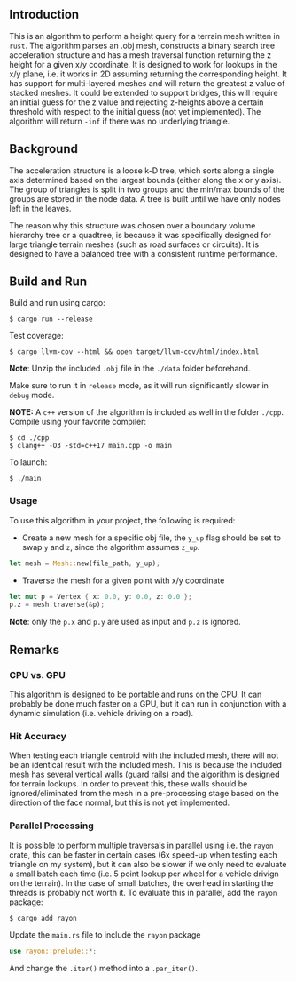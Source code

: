 ## Introduction

This is an algorithm to perform a height query for a terrain mesh written in `rust`. The algorithm parses an .obj mesh, constructs a binary search tree acceleration structure and has a mesh traversal function returning the z height for a given x/y coordinate. It is designed to work for lookups in the x/y plane, i.e. it works in 2D assuming returning the corresponding height. It has support for multi-layered meshes and will return the greatest z value of stacked meshes. It could be extended to support bridges, this will require an initial guess for the z value and rejecting z-heights above a certain threshold with respect to the initial guess (not yet implemented). The algorithm will return `-inf` if there was no underlying triangle.
## Background

The acceleration structure is a loose k-D tree, which sorts along a single axis determined based on the largest bounds (either along the x or y axis). The group of triangles is split in two groups and the min/max bounds of the groups are stored in the node data. A tree is built until we have only nodes left in the leaves.

The reason why this structure was chosen over a boundary volume hierarchy tree or a quadtree, is because it was specifically designed for large triangle terrain meshes (such as road surfaces or circuits). It is designed to have a balanced tree with a consistent runtime performance.

## Build and Run

Build and run using cargo:

```shell
$ cargo run --release
```

Test coverage:
```shell
$ cargo llvm-cov --html && open target/llvm-cov/html/index.html
```

**Note**: Unzip the included `.obj` file in the `./data` folder beforehand.

Make sure to run it in `release` mode, as it will run significantly slower in `debug` mode.

**NOTE:** A `c++` version of the algorithm is included as well in the folder `./cpp`. Compile using your favorite compiler:
```shell
$ cd ./cpp
$ clang++ -O3 -std=c++17 main.cpp -o main
```
To launch:
```shell
$ ./main
```
### Usage

To use this algorithm in your project, the following is required:
* Create a new mesh for a specific obj file, the `y_up` flag should be set to swap `y` and `z`, since the algorithm assumes `z_up`.
```rust
let mesh = Mesh::new(file_path, y_up);
```
* Traverse the mesh for a given point with x/y coordinate
```rust
let mut p = Vertex { x: 0.0, y: 0.0, z: 0.0 };
p.z = mesh.traverse(&p);
```
**Note**: only the `p.x` and `p.y` are used as input and `p.z` is ignored.

## Remarks

### CPU vs. GPU
This algorithm is designed to be portable and runs on the CPU. It can probably be done much faster on a GPU, but it can run in conjunction with a dynamic simulation (i.e. vehicle driving on a road).

### Hit Accuracy
When testing each triangle centroid with the included mesh, there will not be an identical result with the included mesh. This is because the included mesh has several vertical walls (guard rails) and the algorithm is designed for terrain lookups. In order to prevent this, these walls should be ignored/eliminated from the mesh in a pre-processing stage based on the direction of the face normal, but this is not yet implemented.

### Parallel Processing
It is possible to perform multiple traversals in parallel using i.e. the `rayon` crate, this can be faster in certain cases (6x speed-up when testing each triangle on my system), but it can also be slower if we only need to evaluate a small batch each time (i.e. 5 point lookup per wheel for a vehicle drivign on the terrain). In the case of small batches, the overhead in starting the threads is probably not worth it. To evaluate this in parallel, add the `rayon` package:
```shell
$ cargo add rayon
```
Update the `main.rs` file to include the `rayon` package
```rust
use rayon::prelude::*;
```
And change the `.iter()` method into a `.par_iter()`.


